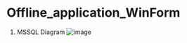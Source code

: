 # Offline_application_WinForm
1) MSSQL Diagram
![image](https://user-images.githubusercontent.com/70452790/219870009-aec43a9e-fe94-44fe-acc6-33e1c4562b55.png)
